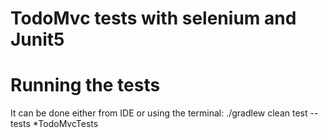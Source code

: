 # TodoMvc tests with selenium and Junit5

# Running the tests
It can be done either from IDE or using the terminal:
./gradlew clean test --tests *TodoMvcTests
